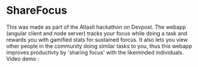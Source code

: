 # ShareFocus
This was made as part of the AtlasII hackathon on Devpost. The webapp (angular client and node server) tracks your focus while doing a task and rewards you with gamified stats for sustained forcus. It also lets you view other people in the community doing similar tasks to you, thus this webapp improves productivty by 'sharing focus' with the likeminded individuals. Video demo : 
